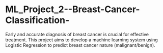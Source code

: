 # ML_Project_2--Breast-Cancer-Classification-
Early and accurate diagnosis of breast cancer is crucial for effective treatment. This project aims to develop a machine learning system using Logistic Regression to predict breast cancer nature (malignant/benign).
